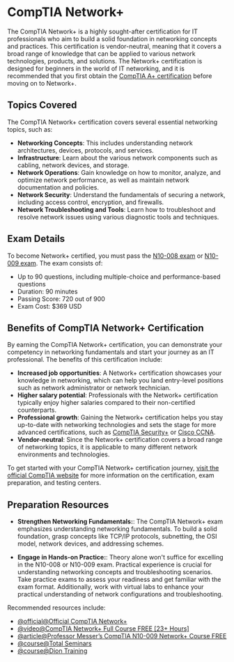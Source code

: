 # CompTIA Network+

The CompTIA Network+ is a highly sought-after certification for IT professionals who aim to build a solid foundation in networking concepts and practices. This certification is vendor-neutral, meaning that it covers a broad range of knowledge that can be applied to various network technologies, products, and solutions. The Network+ certification is designed for beginners in the world of IT networking, and it is recommended that you first obtain the [CompTIA A+ certification](#) before moving on to Network+.

## Topics Covered

The CompTIA Network+ certification covers several essential networking topics, such as:

- **Networking Concepts**: This includes understanding network architectures, devices, protocols, and services.
- **Infrastructure**: Learn about the various network components such as cabling, network devices, and storage.
- **Network Operations**: Gain knowledge on how to monitor, analyze, and optimize network performance, as well as maintain network documentation and policies.
- **Network Security**: Understand the fundamentals of securing a network, including access control, encryption, and firewalls.
- **Network Troubleshooting and Tools**: Learn how to troubleshoot and resolve network issues using various diagnostic tools and techniques.

## Exam Details

To become Network+ certified, you must pass the [N10-008 exam](https://www.comptia.org/certifications/network) or [N10-009 exam](https://www.comptia.org/certifications/network). The exam consists of:

- Up to 90 questions, including multiple-choice and performance-based questions
- Duration: 90 minutes
- Passing Score: 720 out of 900
- Exam Cost: $369 USD

## Benefits of CompTIA Network+ Certification

By earning the CompTIA Network+ certification, you can demonstrate your competency in networking fundamentals and start your journey as an IT professional. The benefits of this certification include:

- **Increased job opportunities**: A Network+ certification showcases your knowledge in networking, which can help you land entry-level positions such as network administrator or network technician.
- **Higher salary potential**: Professionals with the Network+ certification typically enjoy higher salaries compared to their non-certified counterparts.
- **Professional growth**: Gaining the Network+ certification helps you stay up-to-date with networking technologies and sets the stage for more advanced certifications, such as [CompTIA Security+](#) or [Cisco CCNA](#).
- **Vendor-neutral**: Since the Network+ certification covers a broad range of networking topics, it is applicable to many different network environments and technologies.

To get started with your CompTIA Network+ certification journey, [visit the official CompTIA website](https://www.comptia.org/certifications/network) for more information on the certification, exam preparation, and testing centers.

## Preparation Resources

- **Strengthen Networking Fundamentals:**: The CompTIA Network+ exam emphasizes understanding networking fundamentals. To build a solid foundation, grasp concepts like TCP/IP protocols, subnetting, the OSI model, network devices, and addressing schemes.

- **Engage in Hands-on Practice:**: Theory alone won't suffice for excelling in the N10-008 or N10-009 exam. Practical experience is crucial for understanding networking concepts and troubleshooting scenarios. Take practice exams to assess your readiness and get familiar with the exam format. Additionally, work with virtual labs to enhance your practical understanding of network configurations and troubleshooting. 

Recommended resources include:

- [@official@Official CompTIA Network+](https://www.comptia.org/certifications/network)
- [@video@CompTIA Network+ Full Course FREE [23+ Hours]](https://www.youtube.com/watch?v=xmpYfyNmWbw)
- [@article@Professor Messer’s CompTIA N10-009 Network+ Course FREE](https://www.professormesser.com/network-plus/n10-009/n10-009-video/n10-009-training-course/)
- [@course@Total Seminars](https://www.udemy.com/course/comptia-networkplus-certification/)
- [@course@Dion Training](https://www.udemy.com/course/comptia-network-009/)
